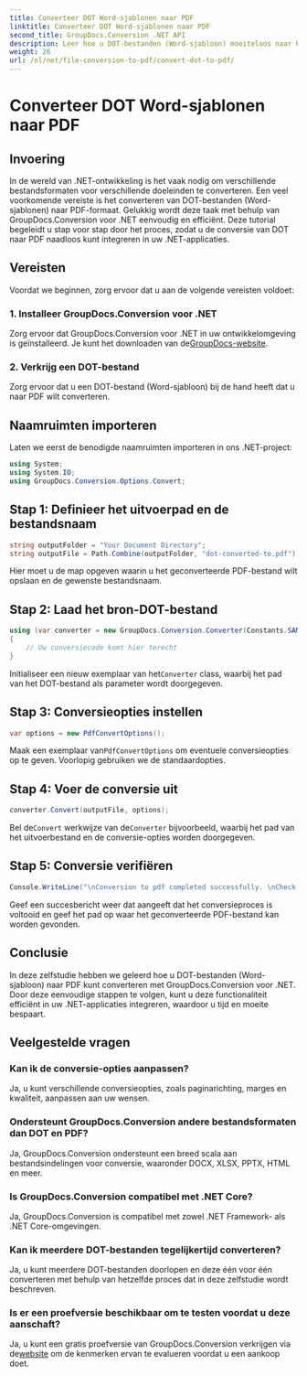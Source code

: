 ```yaml
---
title: Converteer DOT Word-sjablonen naar PDF
linktitle: Converteer DOT Word-sjablonen naar PDF
second_title: GroupDocs.Conversion .NET API
description: Leer hoe u DOT-bestanden (Word-sjabloon) moeiteloos naar PDF in .NET kunt converteren met GroupDocs.Conversion voor naadloze integratie in uw toepassingen.
weight: 26
url: /nl/net/file-conversion-to-pdf/convert-dot-to-pdf/
---
```


# Converteer DOT Word-sjablonen naar PDF

## Invoering
In de wereld van .NET-ontwikkeling is het vaak nodig om verschillende bestandsformaten voor verschillende doeleinden te converteren. Een veel voorkomende vereiste is het converteren van DOT-bestanden (Word-sjablonen) naar PDF-formaat. Gelukkig wordt deze taak met behulp van GroupDocs.Conversion voor .NET eenvoudig en efficiënt. Deze tutorial begeleidt u stap voor stap door het proces, zodat u de conversie van DOT naar PDF naadloos kunt integreren in uw .NET-applicaties.
## Vereisten
Voordat we beginnen, zorg ervoor dat u aan de volgende vereisten voldoet:
### 1. Installeer GroupDocs.Conversion voor .NET
 Zorg ervoor dat GroupDocs.Conversion voor .NET in uw ontwikkelomgeving is geïnstalleerd. Je kunt het downloaden van de[GroupDocs-website](https://releases.groupdocs.com/conversion/net/).
### 2. Verkrijg een DOT-bestand
Zorg ervoor dat u een DOT-bestand (Word-sjabloon) bij de hand heeft dat u naar PDF wilt converteren.

## Naamruimten importeren
Laten we eerst de benodigde naamruimten importeren in ons .NET-project:
```csharp
using System;
using System.IO;
using GroupDocs.Conversion.Options.Convert;
```
## Stap 1: Definieer het uitvoerpad en de bestandsnaam
```csharp
string outputFolder = "Your Document Directory";
string outputFile = Path.Combine(outputFolder, "dot-converted-to.pdf");
```
Hier moet u de map opgeven waarin u het geconverteerde PDF-bestand wilt opslaan en de gewenste bestandsnaam.
## Stap 2: Laad het bron-DOT-bestand
```csharp
using (var converter = new GroupDocs.Conversion.Converter(Constants.SAMPLE_DOT))
{
    // Uw conversiecode komt hier terecht
}
```
 Initialiseer een nieuw exemplaar van het`Converter` class, waarbij het pad van het DOT-bestand als parameter wordt doorgegeven.
## Stap 3: Conversieopties instellen
```csharp
var options = new PdfConvertOptions();
```
 Maak een exemplaar van`PdfConvertOptions` om eventuele conversieopties op te geven. Voorlopig gebruiken we de standaardopties.
## Stap 4: Voer de conversie uit
```csharp
converter.Convert(outputFile, options);
```
 Bel de`Convert` werkwijze van de`Converter` bijvoorbeeld, waarbij het pad van het uitvoerbestand en de conversie-opties worden doorgegeven.
## Stap 5: Conversie verifiëren
```csharp
Console.WriteLine("\nConversion to pdf completed successfully. \nCheck output in {0}", outputFolder);
```
Geef een succesbericht weer dat aangeeft dat het conversieproces is voltooid en geef het pad op waar het geconverteerde PDF-bestand kan worden gevonden.

## Conclusie
In deze zelfstudie hebben we geleerd hoe u DOT-bestanden (Word-sjabloon) naar PDF kunt converteren met GroupDocs.Conversion voor .NET. Door deze eenvoudige stappen te volgen, kunt u deze functionaliteit efficiënt in uw .NET-applicaties integreren, waardoor u tijd en moeite bespaart.
## Veelgestelde vragen
### Kan ik de conversie-opties aanpassen?
Ja, u kunt verschillende conversieopties, zoals paginarichting, marges en kwaliteit, aanpassen aan uw wensen.
### Ondersteunt GroupDocs.Conversion andere bestandsformaten dan DOT en PDF?
Ja, GroupDocs.Conversion ondersteunt een breed scala aan bestandsindelingen voor conversie, waaronder DOCX, XLSX, PPTX, HTML en meer.
### Is GroupDocs.Conversion compatibel met .NET Core?
Ja, GroupDocs.Conversion is compatibel met zowel .NET Framework- als .NET Core-omgevingen.
### Kan ik meerdere DOT-bestanden tegelijkertijd converteren?
Ja, u kunt meerdere DOT-bestanden doorlopen en deze één voor één converteren met behulp van hetzelfde proces dat in deze zelfstudie wordt beschreven.
### Is er een proefversie beschikbaar om te testen voordat u deze aanschaft?
 Ja, u kunt een gratis proefversie van GroupDocs.Conversion verkrijgen via de[website](https://releases.groupdocs.com/) om de kenmerken ervan te evalueren voordat u een aankoop doet.